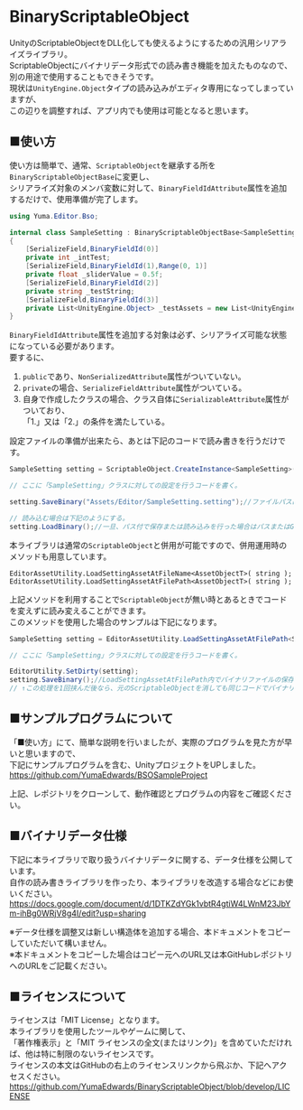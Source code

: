 # BinaryScriptableObject
UnityのScriptableObjectをDLL化しても使えるようにするための汎用シリアライズライブラリ。  
ScriptableObjectにバイナリデータ形式での読み書き機能を加えたものなので、別の用途で使用することもできそうです。  
現状は`UnityEngine.Object`タイプの読み込みがエディタ専用になってしまっていますが、  
この辺りを調整すれば、アプリ内でも使用は可能となると思います。  

## ■使い方
使い方は簡単で、通常、`ScriptableObject`を継承する所を`BinaryScriptableObjectBase`に変更し、  
シリアライズ対象のメンバ変数に対して、`BinaryFieldIdAttribute`属性を追加するだけで、使用準備が完了します。  
```CSharp:SampleSetting.cs
using Yuma.Editor.Bso;

internal class SampleSetting : BinaryScriptableObjectBase<SampleSetting>
{
    [SerializeField,BinaryFieldId(0)]
    private int _intTest;
    [SerializeField,BinaryFieldId(1),Range(0, 1)]
    private float _sliderValue = 0.5f;
    [SerializeField,BinaryFieldId(2)]
    private string _testString;
    [SerializeField,BinaryFieldId(3)]
    private List<UnityEngine.Object> _testAssets = new List<UnityEngine.Object>();
}
```
`BinaryFieldIdAttribute`属性を追加する対象は必ず、シリアライズ可能な状態になっている必要があります。  
要するに、  

1. `public`であり、`NonSerializedAttribute`属性がついていない。
2. `private`の場合、`SerializeFieldAttribute`属性がついている。
3. 自身で作成したクラスの場合、クラス自体に`SerializableAttribute`属性がついており、  
   「1.」又は「2.」の条件を満たしている。

設定ファイルの準備が出来たら、あとは下記のコードで読み書きを行うだけです。
```CSharp:Sample.cs
SampleSetting setting = ScriptableObject.CreateInstance<SampleSetting>();

// ここに「SampleSetting」クラスに対しての設定を行うコードを書く。

setting.SaveBinary("Assets/Editor/SampleSetting.setting");//ファイルパスはサンプル。拡張子は「.setting」としてください。

// 読み込む場合は下記のようにする。
setting.LoadBinary();//一旦、パス付で保存または読み込みを行った場合はパスまたはGUID情報が内部に保存される為、パス無しの読み込みメソッドでよい。
```

本ライブラリは通常の`ScriptableObject`と併用が可能ですので、併用運用時のメソッドも用意しています。  

`EditorAssetUtility.LoadSettingAssetAtFileName<AssetObjectT>( string );`  
`EditorAssetUtility.LoadSettingAssetAtFilePath<AssetObjectT>( string );`  

上記メソッドを利用することで`ScriptableObject`が無い時とあるときでコードを変えずに読み変えることができます。  
このメソッドを使用した場合のサンプルは下記になります。  
```CSharp:Sample.cs
SampleSetting setting = EditorAssetUtility.LoadSettingAssetAtFilePath<SampleSetting>("Assets/Editor/SampleSetting.asset");

// ここに「SampleSetting」クラスに対しての設定を行うコードを書く。

EditorUtility.SetDirty(setting);
setting.SaveBinary();//LoadSettingAssetAtFilePath内でバイナリファイルの保存先パスが設定されているので、パス無しの書き込みメソッドでよい。
// ↑この処理を1回挟んだ後なら、元のScriptableObjectを消しても同じコードでバイナリファイル側が読み込まれます。
```

## ■サンプルプログラムについて
「■使い方」にて、簡単な説明を行いましたが、実際のプログラムを見た方が早いと思いますので、  
下記にサンプルプログラムを含む、UnityプロジェクトをUPしました。  
https://github.com/YumaEdwards/BSOSampleProject  

上記、レポジトリをクローンして、動作確認とプログラムの内容をご確認ください。  

## ■バイナリデータ仕様
下記に本ライブラリで取り扱うバイナリデータに関する、データ仕様を公開しています。  
自作の読み書きライブラリを作ったり、本ライブラリを改造する場合などにお使いください。  
https://docs.google.com/document/d/1DTKZdYGk1vbtR4gtiW4LWnM23JbYm-ihBg0WRjV8g4I/edit?usp=sharing  

※データ仕様を調整又は新しい構造体を追加する場合、本ドキュメントをコピーしていただいて構いません。  
※本ドキュメントをコピーした場合はコピー元へのURL又は本GitHubレポジトリへのURLをご記載ください。  

## ■ライセンスについて
ライセンスは「MIT License」となります。  
本ライブラリを使用したツールやゲームに関して、  
「著作権表示」と「MIT ライセンスの全文(またはリンク)」を含めていただければ、他は特に制限のないライセンスです。  
ライセンスの本文はGitHubの右上のライセンスリンクから飛ぶか、下記へアクセスください。  
https://github.com/YumaEdwards/BinaryScriptableObject/blob/develop/LICENSE

